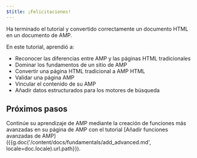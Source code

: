 ```yaml
---
$title: ¡Felicitaciones!
---
```


Ha terminado el tutorial y convertido correctamente un documento HTML en un documento de AMP.

En este tutorial, aprendió a:

- Reconocer las diferencias entre AMP y las páginas HTML tradicionales
- Dominar los fundamentos de un sitio de AMP
- Convertir una página HTML tradicional a AMP HTML
- Validar una página AMP
- Vincular el contenido de su AMP
- Añadir datos estructurados para los motores de búsqueda


## Próximos pasos

Continúe su aprendizaje de AMP mediante la creación de funciones más avanzadas en su página de AMP con el tutorial [Añadir funciones avanzadas de AMP]({{g.doc('/content/docs/fundamentals/add_advanced.md', locale=doc.locale).url.path}}).
